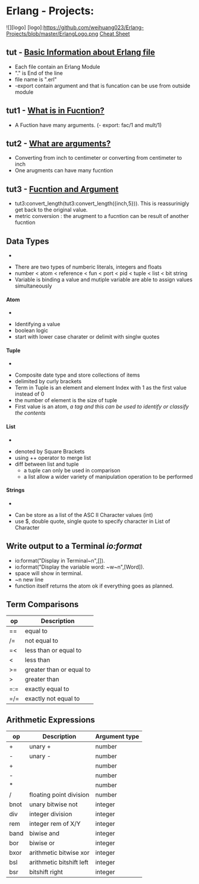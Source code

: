 # Erlang - Projects:
![][logo]
[logo]:https://github.com/weihuang023/Erlang-Projects/blob/master/ErlangLogo.png 
[Cheat Sheet](https://github.com/weihuang023/Erlang-Projects/blob/master/CheatSheet.jpg)

## tut - [Basic Information about Erlang file](https://github.com/weihuang023/Erlang-Projects/blob/master/tut0.erl)
* Each file contain an Erlang Module
* "." is End of the line
* file name is ".erl"
* -export contain argument and that is funcation can be use from outside module

## tut1 - [What is in Fucntion?](https://github.com/weihuang023/Erlang-Projects/blob/master/tut1.erl)
* A Fuction have many arguments. (- export: fac/1 and mult/1)

## tut2 - [What are arguments?](https://github.com/weihuang023/Erlang-Projects/blob/master/tut2.erl)
* Converting from inch to centimeter or converting from centimeter to inch
* One arugments can have many fucntion 

## tut3 - [Fucntion and Argument](https://github.com/weihuang023/Erlang-Projects/blob/master/tut3.erl)
* tut3:convert_length(tut3:convert_length({inch,5})). This is reassurinigly get back to the original value.
* metric conversion : the arugment to a fucntion can be result of another fucntion

## Data Types
-
* There are two types of  numberic literals, integers and floats
* number < atom < reference < fun < port < pid < tuple < list < bit string
* Variable is binding a value and mutiple variable are able to assign values simultaneously 

#### Atom
-
* Identifying a value 
* boolean logic 
* start with lower case charater or delimit with singlw quotes

#### Tuple 
-
* Composite date type and store collections of items
* delimited by curly brackets
* Term in Tuple is an element and element Index with 1 as the first value instead of 0
* the number of element is the size of tuple
* First value is an atom, _a tag and this can be used to identify or classify the contents_

#### List
-
* denoted by Square Brackets
* using ++ operator to merge list 
* diff between list and tuple
  + a tuple can only be used in comparison
  + a list allow a wider variety of manipulation operation to be performed

#### Strings
-
* Can be store as a list of the ASC II Character values (int)
* use $, double quote, single quote to specify character in List of Character

## Write output to a Terminal _io:format_
* io:format("Display in Terminal~n",[]).
* io:format("Display the variable word: ~w~n",[Word]).
* space will show in terminal.
* ~n new line
* function itself returns the atom ok if everything goes as planned.

## Term Comparisons
|op | Description|
|---|---|
|==|equal to|
|/=|not equal to|
|=<|less than or equal to|
|<|less than|
|>=|greater than or equal to|
|>|greater than|
|=:=|exactly equal to|
|=/=|exactly not equal to|

## Arithmetic Expressions
|op|Description|Argument type|
|---|---|---|
|+|unary +|number|
|-|unary -|number|
|+||number|
|-||number|
|*||number|
|/|floating point division|number|
|bnot|unary bitwise not|integer|
|div|integer division|integer|
|rem|integer rem of X/Y|integer|
|band|biwise and|integer|
|bor|biwise or|integer|
|bxor|arithmetic bitwise xor|integer|
|bsl|arithmetic bitshift left|integer|
|bsr|bitshift right|integer|


